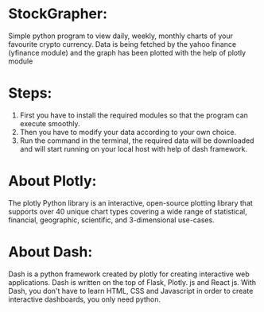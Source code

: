 # StockGrapher:
Simple python program to view daily, weekly, monthly charts of your favourite crypto currency. Data is being fetched by the yahoo finance (yfinance module) and the graph has been plotted with the help of plotly module

# Steps:
1. First you have to install the required modules so that the program can execute smoothly.
2. Then you have to modify your data according to your own choice.
3. Run the command in the terminal, the required data will be downloaded and will start running on your local host with help of dash framework.


# About Plotly:
The plotly Python library is an interactive, open-source plotting library that supports over 40 unique chart types covering a wide range of statistical, financial, geographic, scientific, and 3-dimensional use-cases.

# About Dash:
Dash is a python framework created by plotly for creating interactive web applications. Dash is written on the top of Flask, Plotly. js and React js. With Dash, you don't have to learn HTML, CSS and Javascript in order to create interactive dashboards, you only need python.
